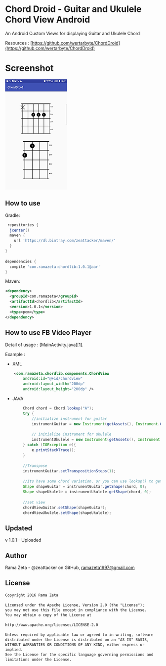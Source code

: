 Chord Droid - Guitar and Ukulele Chord View Android
=======================================
An Android Custom Views for displaying Guitar and Ukulele Chord

Resources :
[https://github.com/wertarbyte/ChordDroid](https://github.com/wertarbyte/ChordDroid)

Screenshot
========

![](ss2.jpg)

How to use
----------
Gradle:

```gradle
 repositories {
  jcenter()
  maven {
    url 'https://dl.bintray.com/zeattacker/maven/'
  }
}

dependencies {
  compile 'com.ramazeta:chordlib:1.0.1@aar'
}
```

Maven:

```xml
<dependency>
  <groupId>com.ramazeta</groupId>
  <artifactId>chordlib</artifactId>
  <version>1.0.1</version>
  <type>pom</type>
</dependency>
```


How to use FB Video Player
--------------------------
Detail of usage : [MainActivity.java][1].

Example :
* XML

```xml
    <com.ramazeta.chordlib.components.ChordView
        android:id="@+id/chordview"
        android:layout_width="200dp"
        android:layout_height="200dp" />

```

* JAVA

```java
        Chord chord = Chord.lookup("A");
        try {
            //initialize instrument for guitar
            instrumentGuitar = new Instrument(getAssets(), Instrument.GUITAR);

            // initialize instrument for ukulele
            instrumentUkulele = new Instrument(getAssets(), Instrument.UKULELE);
        } catch (IOException e){
            e.printStackTrace();
        }

        //Transpose
        instrumentGuitar.setTranspositionSteps(1);

        //Its have some chord variation, or you can use lookup() to get full of List<Shape>
        Shape shapeGuitar = instrumentGuitar.getShape(chord, 0);
        Shape shapeUkulele = instrumentUkulele.getShape(chord, 0);

        //set view
        chordViewGuitar.setShape(shapeGuitar);
        chordViewUkulele.setShape(shapeUkulele);


```


Updated
------
v 1.0.1 - Uploaded


Author
------
Rama Zeta - @zeattacker on GitHub, ramazeta1997@gmail.com


License
-------
```code
Copyright 2016 Rama Zeta

Licensed under the Apache License, Version 2.0 (the "License");
you may not use this file except in compliance with the License.
You may obtain a copy of the License at

http://www.apache.org/licenses/LICENSE-2.0

Unless required by applicable law or agreed to in writing, software
distributed under the License is distributed on an "AS IS" BASIS,
WITHOUT WARRANTIES OR CONDITIONS OF ANY KIND, either express or implied.
See the License for the specific language governing permissions and
limitations under the License.
```
